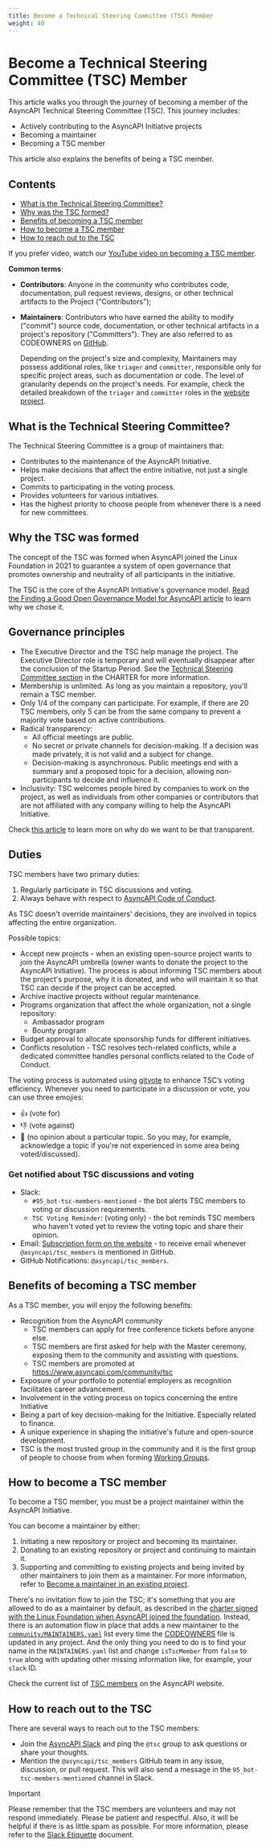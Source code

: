 ```yaml
---
title: Become a Technical Steering Committee (TSC) Member
weight: 40
---
```


# Become a Technical Steering Committee (TSC) Member 

This article walks you through the journey of becoming a member of the AsyncAPI Technical Steering Committee (TSC). This journey includes:
* Actively contributing to the AsyncAPI Initiative projects
* Becoming a maintainer
* Becoming a TSC member

This article also explains the benefits of being a TSC member.

## Contents
* [What is the Technical Steering Committee?](#what-is-the-technical-steering-committee)
* [Why was the TSC formed?](#why-the-tsc-was-formed)
* [Benefits of becoming a TSC member](#benefits-of-becoming-a-tsc-member)
* [How to become a TSC member](#how-to-become-a-tsc-member)
* [How to reach out to the TSC](#how-to-reach-out-to-the-tsc)

If you prefer video, watch our [YouTube video on becoming a TSC member](https://www.youtube.com/watch?v=MfVUUbW2aos).

**Common terms**:
* **Contributors**: Anyone in the community who contributes code, documentation, pull request reviews, designs, or other technical artifacts to the Project ("Contributors");
* **Maintainers**: Contributors who have earned the ability to modify ("commit") source code, documentation, or other technical artifacts in a project's repository ("Committers"). They are also referred to as CODEOWNERS on [GitHub][code-owners].

  Depending on the project's size and complexity, Maintainers may possess additional roles, like `triager` and `committer`, responsible only for specific project areas, such as documentation or code. The level of granularity depends on the project's needs. For example, check the detailed breakdown of the `triager` and `committer` roles in the [website project](https://github.com/asyncapi/website/blob/master/CONTRIBUTING.md#maintainers-setup).

## What is the Technical Steering Committee?
The Technical Steering Committee is a group of maintainers that:
* Contributes to the maintenance of the AsyncAPI Initiative.
* Helps make decisions that affect the entire initiative, not just a single project.
* Commits to participating in the voting process.
* Provides volunteers for various initiatives.
* Has the highest priority to choose people from whenever there is a need for new committees.
## Why the TSC was formed
The concept of the TSC was formed when AsyncAPI joined the Linux Foundation in 2021 to guarantee a system of open governance that promotes ownership and neutrality of all participants in the initiative.

The TSC is the core of the AsyncAPI Initiative's governance model. [Read the Finding a Good Open Governance Model for AsyncAPI article](https://www.asyncapi.com/blog/governance-motivation) to learn why we chose it.

## Governance principles
* The Executive Director and the TSC help manage the project. The Executive Director role is temporary and will eventually disappear after the conclusion of the Startup Period. See the [Technical Steering Committee section](https://github.com/asyncapi/community/blob/master/CHARTER.md#2-technical-steering-committee) in the CHARTER for more information.
* Membership is unlimited. As long as you maintain a repository, you'll remain a TSC member.
* Only 1/4 of the company can participate. For example, if there are 20 TSC members, only 5 can be from the same company to prevent a majority vote based on active contributions.
* Radical transparency:
  * All official meetings are public.
  * No secret or private channels for decision-making. If a decision was made privately, it is not valid and a subject for change.
  * Decision-making is asynchronous. Public meetings end with a summary and a proposed topic for a decision, allowing non-participants to decide and influence it.
* Inclusivity: TSC welcomes people hired by companies to work on the project, as well as individuals from other companies or contributors that are not affiliated with any company willing to help the AsyncAPI Initiative.

Check [this article](https://www.asyncapi.com/blog/radical-transparency) to learn more on why do we want to be that transparent.

## Duties

TSC members have two primary duties:
1. Regularly participate in TSC discussions and voting.
2. Always behave with respect to [AsyncAPI Code of Conduct](https://github.com/asyncapi/community/blob/master/CODE_OF_CONDUCT.md).

As TSC doesn't override maintainers' decisions, they are involved in topics affecting the entire organization.

Possible topics:
* Accept new projects - when an existing open-source project wants to join the AsyncAPI umbrella (owner wants to donate the project to the AsyncAPI Initiative). The process is about informing TSC members about the project's purpose, why it is donated, and who will maintain it so that TSC can decide if the project can be accepted.
* Archive inactive projects without regular maintenance.
* Programs organization that affect the whole organization, not a single repository:
  * Ambassador program
  * Bounty program
* Budget approval to allocate sponsorship funds for different initiatives.
* Conflicts resolution - TSC resolves tech-related conflicts, while a dedicated committee handles personal conflicts related to the Code of Conduct.

The voting process is automated using [gitvote](https://github.com/cncf/gitvote) to enhance TSC’s voting efficiency. Whenever you need to participate in a discussion or vote, you can use three emojies:
* 👍 (vote for)
* 👎 (vote against)
* 👀 (no opinion about a particular topic. So you may, for example, acknowledge a topic if you're not experienced in some area being voted/discussed).

### Get notified about TSC discussions and voting
* Slack:
  - `#95_bot-tsc-members-mentioned` - the bot alerts TSC members to voting or discussion requirements.
  - `TSC Voting Reminder`: (voting only) - the bot reminds TSC members who haven't voted yet to review the voting topic and share their opinion.
* Email: [Subscription form on the website](https://www.asyncapi.com/community/tsc) - to receive email whenever `@asyncapi/tsc_members` is mentioned in GitHub.
* GitHub Notifications: `@asyncapi/tsc_members`.

## Benefits of becoming a TSC member
As a TSC member, you will enjoy the following benefits:
* Recognition from the AsyncAPI community
  * TSC members can apply for free conference tickets before anyone else.
  * TSC members are first asked for help with the Master ceremony, exposing them to the community and assisting with questions.
  * TSC members are promoted at https://www.asyncapi.com/community/tsc
* Exposure of your portfolio to potential employers as recognition facilitates career advancement.
* Involvement in the voting process on topics concerning the entire Initiative
* Being a part of key decision-making for the Initiative. Especially related to finance.
* A unique experience in shaping the initiative's future and open-source development.
* TSC is the most trusted group in the community and it is the first group of people to choose from when forming [Working Groups](https://github.com/asyncapi/community/blob/master/WORKING_GROUPS.md).

## How to become a TSC member
To become a TSC member, you must be a project maintainer within the AsyncAPI Initiative.

You can become a maintainer by either:
1. Initiating a new repository or project and becoming its maintainer.
2. Donating to an existing repository or project and continuing to maintain it.
3. Supporting and committing to existing projects and being invited by other maintainers to join them as a maintainer. For more information, refer to [Become a maintainer in an existing project](https://github.com/asyncapi/community/blob/master/Become-maintainer-in-existing-project.md).

There's no invitation flow to join the TSC; it's something that you are allowed to do as a maintainer by default, as described in the [charter signed with the Linux Foundation when AsyncAPI joined the foundation](https://github.com/asyncapi/community/blob/master/CHARTER.md). Instead, there is an automation flow in place that adds a new maintainer to the [`community/MAINTAINERS.yaml`](https://github.com/asyncapi/community/blob/master/MAINTAINERS.yaml) list every time the [CODEOWNERS][code-owners] file is updated in any project. And the only thing you need to do is to find your name in the `MAINTAINERS.yaml` list and change `isTscMember` from `false` to `true` along with updating other missing information like, for example, your `slack` ID.

Check the current list of [TSC members](https://www.asyncapi.com/community/tsc) on the AsyncAPI website.

## How to reach out to the TSC
There are several ways to reach out to the TSC members:
* Join the [AsyncAPI Slack](https://www.asyncapi.com/slack-invite) and ping the `@tsc` group to ask questions or share your thoughts.
* Mention the `@asyncapi/tsc_members` GitHub team in any issue, discussion, or pull request. This will also send a message in the `95_bot-tsc-members-mentioned` channel in Slack.

> [!IMPORTANT]
> Please remember that the TSC members are volunteers and may not respond immediately.
> Please be patient and respectful. Also, it will be helpful if there is as little spam as possible. For more information, please refer to the [Slack Etiquette](../060-meetings-and-communication/slack-etiquette.md) document.


[code-owners]: https://docs.github.com/en/repositories/managing-your-repositorys-settings-and-features/customizing-your-repository/about-code-owners
